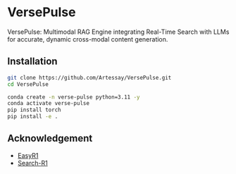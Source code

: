 # VersePulse

VersePulse: Multimodal RAG Engine integrating Real-Time Search with LLMs for accurate, dynamic cross-modal content generation.

## Installation

```bash
git clone https://github.com/Artessay/VersePulse.git
cd VersePulse
```

```bash
conda create -n verse-pulse python=3.11 -y
conda activate verse-pulse
pip install torch
pip install -e .
```

## Acknowledgement

- [EasyR1](https://github.com/hiyouga/EasyR1)
- [Search-R1](https://github.com/PeterGriffinJin/Search-R1)
